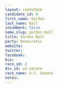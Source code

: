 ```yaml
---
layout: candidate
candidate_id: 9
first_name: Gordon
last_name: Ball
incumbent: false
name_slug: gordon-ball
title: Gordon Ball
party: Democratic
website: 
twitter: 
facebook: 
bio: 
race_id: 2
div_id: us-senate
race_name: U.S. Senate
notes: 
---
```

